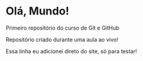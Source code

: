 # Olá, Mundo!
 Primeiro repositório do curso de Git e GitHub

 Repositório criado durante uma aula ao vivo!
 
 Essa linha eu adicionei  direto do site, só para testar!
